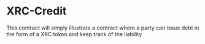 # XRC-Credit
This contract will simply illustrate a contract where a party can issue debt in the form of a XRC token and keep track of the liability 
